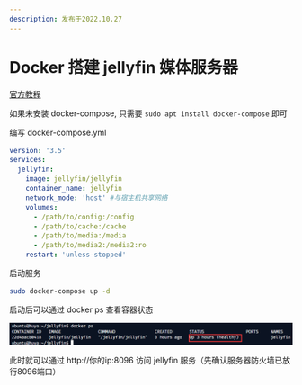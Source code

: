 ```yaml
---
description: 发布于2022.10.27
---
```


# Docker 搭建 jellyfin 媒体服务器

[官方教程](https://jellyfin.org/docs/general/administration/installing)

如果未安装 docker-compose, 只需要 `sudo apt install docker-compose` 即可

编写 docker-compose.yml

```yaml
version: '3.5'
services:
  jellyfin:
    image: jellyfin/jellyfin
    container_name: jellyfin
    network_mode: 'host' #与宿主机共享网络
    volumes:
      - /path/to/config:/config
      - /path/to/cache:/cache
      - /path/to/media:/media
      - /path/to/media2:/media2:ro
    restart: 'unless-stopped'
```

启动服务

```bash
sudo docker-compose up -d
```

启动后可以通过 docker ps 查看容器状态

![image-2022102720470887](docker-da-jian-jellyfin-mei-ti-fu-wu-qi.assets/202210272047916.png)

此时就可以通过 http://你的ip:8096 访问 jellyfin 服务（先确认服务器防火墙已放行8096端口）
